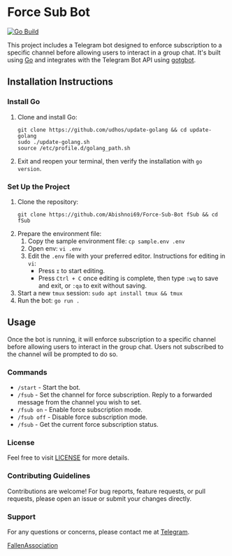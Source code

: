<!DOCTYPE html>
<html lang="en">

<head>
<title>Force Sub Bot Documentation</title>
</head>

<body>

# Force Sub Bot 
[![Go Build](/workflows/build/badge.svg)](/actions?query=workflow%3Abuild+event%3Apush+branch%3Amain)
<p>This project includes a Telegram bot designed to enforce subscription to a specific channel before allowing users to interact in a group chat. It's built using <a href="https://go.dev">Go</a> and integrates with the Telegram Bot API using <a href="https://github.com/PaulSonOfLars/gotgbot">gotgbot</a>.</p>

<section>
<h2>Installation Instructions</h2>

<h3>Install Go</h3>
<ol>
<li>Clone and install Go:
<pre><code>git clone https://github.com/udhos/update-golang && cd update-golang
sudo ./update-golang.sh
source /etc/profile.d/golang_path.sh</code></pre>
</li>
<li>Exit and reopen your terminal, then verify the installation with <code>go version</code>.</li>
</ol>

<h3>Set Up the Project</h3>
<ol>
<li>Clone the repository:
<pre><code>git clone https://github.com/Abishnoi69/Force-Sub-Bot fSub && cd fSub</code></pre>
</li>
<li>Prepare the environment file:
<ol>
<li>Copy the sample environment file: <code>cp sample.env .env</code></li>
<li>Open env: <code>vi .env</code></li>

<li>Edit the <code>.env</code> file with your preferred editor. Instructions for editing in <code>vi</code>:
<ul>
<li>Press <code>ɪ</code> to start editing.</li>
<li>Press <code>Ctrl + C</code> once editing is complete, then type <code>:wq</code> to save and exit, or <code>:qa</code> to exit without saving.</li>
</ul>
</li>
</ol>
</li>
<li>Start a new <code>tmux</code> session: <code>sudo apt install tmux && tmux</code></li>
<li>Run the bot: <code>go run .</code></li>
</ol>
</section>

<section>
<h2>Usage</h2>
<p>Once the bot is running, it will enforce subscription to a specific channel before allowing users to interact in the group chat. Users not subscribed to the channel will be prompted to do so.</p>

<h3>Commands</h3>
<ul>
<li><code>/start</code> - Start the bot.</li>
<li><code>/fsub</code> - Set the channel for force subscription. Reply to a forwarded message from the channel you wish to set.</li>
<li><code>/fsub on</code> - Enable force subscription mode.</li>
<li><code>/fsub off</code> - Disable force subscription mode.</li>
<li><code>/fsub</code> - Get the current force subscription status.</li>
</ul>
</section>

<section>
<h3>License</h3>
<p>Feel free to visit <a href="LICENSE">LICENSE</a> for more details.</p>
</section>

<section>
<h3>Contributing Guidelines</h3>
<p>Contributions are welcome! For bug reports, feature requests, or pull requests, please open an issue or submit your changes directly.</p>
</section>

<section>
<h3>Support</h3>
<p>For any questions or concerns, please contact me at <a href="https://t.me/Abishnoi1M">Telegram</a>.</p>
<p><a href="https://t.me/FallenAssociation">FallenAssociation</a></p>
</section>

</body>
</html>